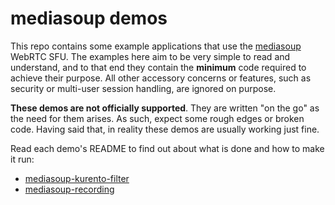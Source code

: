 mediasoup demos
===============

This repo contains some example applications that use the [mediasoup](https://mediasoup.org/) WebRTC SFU. The examples here aim to be very simple to read and understand, and to that end they contain the **minimum** code required to achieve their purpose. All other accessory concerns or features, such as security or multi-user session handling, are ignored on purpose.

**These demos are not officially supported**. They are written "on the go" as the need for them arises. As such, expect some rough edges or broken code. Having said that, in reality these demos are usually working just fine.

Read each demo's README to find out about what is done and how to make it run:

* [mediasoup-kurento-filter](mediasoup-kurento-filter/README.md)
* [mediasoup-recording](mediasoup-recording/README.md)
